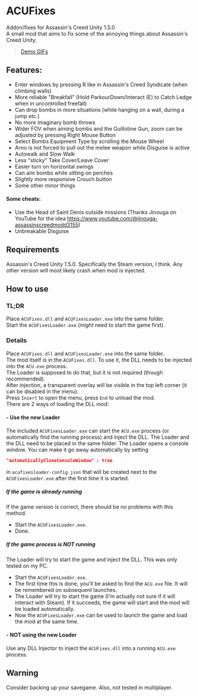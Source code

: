 # ACUFixes
Addon/fixes for Assassin's Creed Unity 1.5.0\
A small mod that aims to fix some of the annoying things about Assassin's Creed Unity.

> <a href="//imgur.com/a/RpFYGXX">Demo GIFs</a>

## Features:
- Enter windows by pressing R like in Assassin's Creed Syndicate (when climbing walls)
- More reliable "Breakfall" (Hold ParkourDown/Interact (E) to Catch Ledge when in uncontrolled freefall)
- Can drop bombs in more situations (while hanging on a wall, during a jump etc.)
- No more imaginary bomb throws
- Wider FOV when aiming bombs and the Guillotine Gun, zoom can be adjusted by pressing Right Mouse Button
- Select Bombs Equipment Type by scrolling the Mouse Wheel
- Arno is not forced to pull out the melee weapon while Disguise is active
- Autowalk and Slow Walk
- Less "sticky" Take Cover/Leave Cover
- Easier turn on horizontal swings
- Can aim bombs while sitting on perches
- Slightly more responsive Crouch button
- Some other minor things

#### Some cheats:
- Use the Head of Saint Denis outside missions (Thanks Jinouga on YouTube for the idea https://www.youtube.com/@jinouga-assassinscreedmodd3155)
- Unbreakable Disguise

## Requirements
Assassin's Creed Unity 1.5.0.
Specifically the Steam version, I think.
Any other version will most likely crash when mod is injected.

## How to use
### TL;DR
Place `ACUFixes.dll` and `ACUFixesLoader.exe` into the same folder.  
Start the `ACUFixesLoader.exe` (*might* need to start the game first).  
### Details
Place `ACUFixes.dll` and `ACUFixesLoader.exe` into the same folder.  
The mod itself is in the `ACUFixes.dll`. To use it, the DLL needs to be injected into the `ACU.exe` process.  
The Loader is supposed to do that, but it is not required (though recommended).  
After injection, a transparent overlay will be visible in the top left corner (it can be disabled in the menu).  
Press `Insert` to open the menu, press `End` to unload the mod.  
There are 2 ways of loading the DLL mod:
#### - Use the new Loader
The included `ACUFixesLoader.exe` can start the `ACU.exe` process (or automatically find the running process) and inject the DLL.
The Loader and the DLL need to be placed in the same folder.
The Loader opens a console window. You can make it go away automatically by setting
```json
"automaticallyCloseConsoleWindow" : true
```
in `acufixesloader-config.json` that will be created next to the `ACUFixesLoader.exe` after the first time it is started.
##### If the game is already running
If the game version is correct, there should be no problems with this method.
- Start the `ACUFixesLoader.exe`.
- Done.
##### If the game process is NOT running
The Loader will try to start the game and inject the DLL. This was only tested on my PC.
- Start the `ACUFixesLoader.exe`.
- The first time this is done, you'll be asked to find the `ACU.exe` file. It will be remembered on subsequent launches.
- The Loader will try to start the game (I'm actually not sure if it will interact with Steam). If it succeeds, the game will start and the mod will be loaded automatically.
- Now the `ACUFixesLoader.exe` can be used to launch the game and load the mod at the same time.
#### - NOT using the new Loader
Use any DLL Injector to inject the `ACUFixes.dll` into a running `ACU.exe` process.

## Warning
Consider backing up your savegame. Also, not tested in multiplayer.
